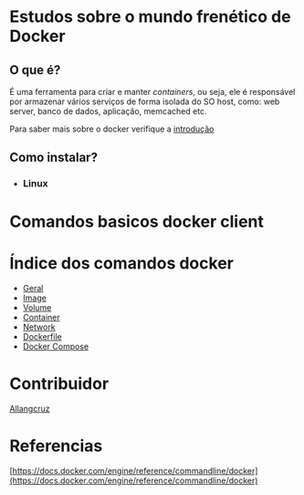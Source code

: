 # Estudos sobre o mundo frenético de Docker

## O que é?
É uma ferramenta para criar e manter *containers*, ou seja, ele é responsável por armazenar vários serviços de forma isolada do SO host, como: web server, banco de dados, aplicação, memcached etc.

Para saber mais sobre o docker verifique a [introdução](https://github.com/Allangcruz/docker-estudos/blob/master/indroducao.md)

## Como instalar?

- ### Linux

# Comandos basicos docker client

# Índice dos comandos docker

- [Geral](https://github.com/Allangcruz/docker-estudos/blob/master/geral.md)
- [Image](https://github.com/Allangcruz/docker-estudos/blob/master/image.md)
- [Volume](https://github.com/Allangcruz/docker-estudos/blob/master/volume.md)
- [Container](https://github.com/Allangcruz/docker-estudos/blob/master/container.md)
- [Network](https://github.com/Allangcruz/docker-estudos/blob/master/network.md)
- [Dockerfile](https://github.com/Allangcruz/docker-estudos/blob/master/dockerfile.md)
- [Docker Compose](https://github.com/Allangcruz/docker-estudos/blob/master/docker-compose.md)


# Contribuidor
[Allangcruz](https://github.com/Allangcruz)


# Referencias
[https://docs.docker.com/engine/reference/commandline/docker](https://docs.docker.com/engine/reference/commandline/docker)